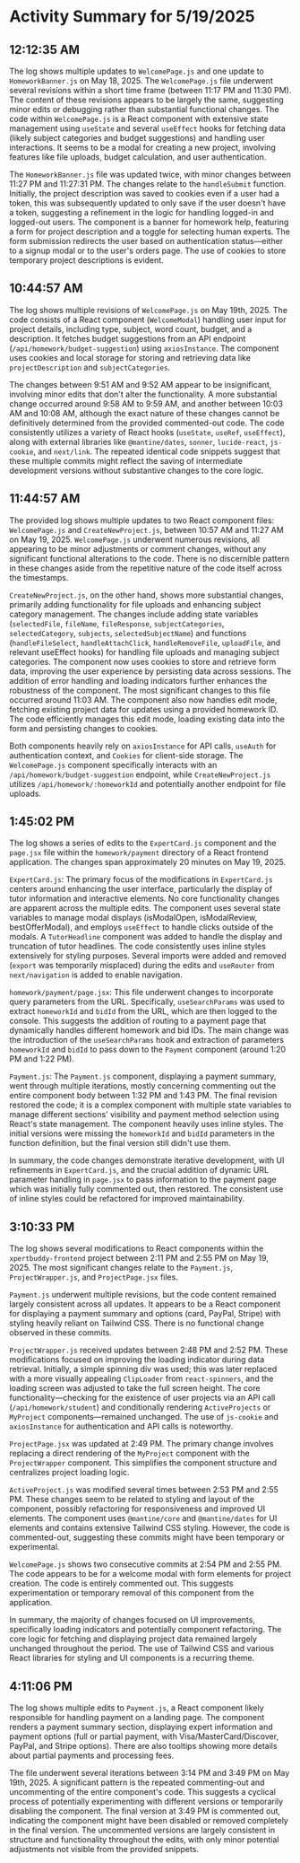 # Activity Summary for 5/19/2025

## 12:12:35 AM
The log shows multiple updates to `WelcomePage.js` and one update to `HomeworkBanner.js` on May 18, 2025.  The `WelcomePage.js` file underwent several revisions within a short time frame (between 11:17 PM and 11:30 PM).  The content of these revisions appears to be largely the same, suggesting minor edits or debugging rather than substantial functional changes.  The code within `WelcomePage.js` is a React component with extensive state management using `useState` and several `useEffect` hooks for fetching data (likely subject categories and budget suggestions) and handling user interactions. It seems to be a modal for creating a new project, involving features like file uploads, budget calculation, and user authentication.

The `HomeworkBanner.js` file was updated twice, with minor changes between 11:27 PM and 11:27:31 PM. The changes relate to the `handleSubmit` function.  Initially, the project description was saved to cookies even if a user had a token, this was subsequently updated to only save if the user doesn't have a token, suggesting a refinement in the logic for handling logged-in and logged-out users. The component is a banner for homework help, featuring a form for project description and a toggle for selecting human experts.  The form submission redirects the user based on authentication status—either to a signup modal or to the user's orders page.  The use of cookies to store temporary project descriptions is evident.


## 10:44:57 AM
The log shows multiple revisions of `WelcomePage.js` on May 19th, 2025.  The code consists of a React component (`WelcomeModal`) handling user input for project details, including type, subject, word count, budget, and a description.  It fetches budget suggestions from an API endpoint (`/api/homework/budget-suggestion`) using `axiosInstance`.  The component uses cookies and local storage for storing and retrieving data like `projectDescription` and `subjectCategories`.

The changes between 9:51 AM and 9:52 AM appear to be insignificant, involving minor edits that don't alter the functionality.  A more substantial change occurred around 9:58 AM to 9:59 AM, and another between 10:03 AM and 10:08 AM, although the exact nature of these changes cannot be definitively determined from the provided commented-out code.  The code consistently utilizes a variety of React hooks (`useState`, `useRef`, `useEffect`), along with external libraries like `@mantine/dates`, `sonner`, `lucide-react`, `js-cookie`, and `next/link`.  The repeated identical code snippets suggest that these multiple commits might reflect the saving of intermediate development versions without substantive changes to the core logic.


## 11:44:57 AM
The provided log shows multiple updates to two React component files: `WelcomePage.js` and `CreateNewProject.js`, between 10:57 AM and 11:27 AM on May 19, 2025.  `WelcomePage.js` underwent numerous revisions, all appearing to be minor adjustments or comment changes,  without any significant functional alterations to the code.  There is no discernible pattern in these changes aside from the repetitive nature of the code itself across the timestamps.

`CreateNewProject.js`, on the other hand, shows more substantial changes, primarily adding functionality for file uploads and enhancing subject category management.  The changes include adding state variables (`selectedFile`, `fileName`, `fileResponse`, `subjectCategories`, `selectedCategory`, `subjects`, `selectedSubjectName`) and functions (`handleFileSelect`, `handleAttachClick`, `handleRemoveFile`, `uploadFile`, and relevant useEffect hooks) for handling file uploads and managing subject categories.  The component now uses cookies to store and retrieve form data, improving the user experience by persisting data across sessions.  The addition of error handling and loading indicators further enhances the robustness of the component.  The most significant changes to this file occurred around 11:03 AM. The component also now handles edit mode, fetching existing project data for updates using a provided homework ID.  The code efficiently manages this edit mode, loading existing data into the form and persisting changes to cookies.

Both components heavily rely on `axiosInstance` for API calls, `useAuth` for authentication context, and `Cookies` for client-side storage.  The `WelcomePage.js` component specifically interacts with an `/api/homework/budget-suggestion` endpoint, while `CreateNewProject.js` utilizes `/api/homework/:homeworkId` and potentially another endpoint for file uploads.


## 1:45:02 PM
The log shows a series of edits to the `ExpertCard.js` component and the `page.jsx` file within the `homework/payment` directory of a React frontend application.  The changes span approximately 20 minutes on May 19, 2025.

`ExpertCard.js`:  The primary focus of the modifications in `ExpertCard.js` centers around enhancing the user interface, particularly the display of tutor information and interactive elements.  No core functionality changes are apparent across the multiple edits.  The component uses several state variables to manage modal displays (isModalOpen, isModalReview, bestOfferModal), and employs `useEffect` to handle clicks outside of the modals. A `TutorHeadline` component was added to handle the display and truncation of tutor headlines. The code consistently uses inline styles extensively for styling purposes.  Several imports were added and removed  (`export` was temporarily misplaced) during the edits and `useRouter` from `next/navigation` is added to enable navigation.


`homework/payment/page.jsx`:  This file underwent changes to incorporate query parameters from the URL.  Specifically, `useSearchParams` was used to extract `homeworkId` and `bidId` from the URL, which are then logged to the console.  This suggests the addition of routing to a payment page that dynamically handles different homework and bid IDs.  The main change was the introduction of the `useSearchParams` hook and extraction of parameters `homeworkId` and `bidId` to pass down to the `Payment` component (around 1:20 PM and 1:22 PM).

`Payment.js`:  The `Payment.js` component, displaying a payment summary, went through multiple iterations, mostly concerning commenting out the entire component body between 1:32 PM and 1:43 PM. The final revision restored the code; it is a complex component with multiple state variables to manage different sections' visibility and  payment method selection using React's state management. The component heavily uses inline styles.  The initial versions were missing the  `homeworkId` and `bidId` parameters in the function definition, but the final version still didn't use them.

In summary, the code changes demonstrate iterative development, with UI refinements in `ExpertCard.js`, and the crucial addition of dynamic URL parameter handling in `page.jsx` to pass information to the payment page which was initially fully commented out, then restored.  The consistent use of inline styles could be refactored for improved maintainability.


## 3:10:33 PM
The log shows several modifications to React components within the `xpertbuddy-frontend` project between 2:11 PM and 2:55 PM on May 19, 2025.  The most significant changes relate to the `Payment.js`, `ProjectWrapper.js`, and `ProjectPage.jsx` files.


`Payment.js` underwent multiple revisions, but the code content remained largely consistent across all updates.  It appears to be a React component for displaying a payment summary and options (card, PayPal, Stripe) with styling heavily reliant on Tailwind CSS.  There is no functional change observed in these commits.


`ProjectWrapper.js`  received updates between 2:48 PM and 2:52 PM.  These modifications focused on improving the loading indicator during data retrieval. Initially, a simple spinning div was used; this was later replaced with a more visually appealing `ClipLoader` from `react-spinners`, and the loading screen was adjusted to take the full screen height. The core functionality—checking for the existence of user projects via an API call (`/api/homework/student`) and conditionally rendering `ActiveProjects` or `MyProject` components—remained unchanged.  The use of `js-cookie` and `axiosInstance` for authentication and API calls is noteworthy.


`ProjectPage.jsx` was updated at 2:49 PM. The primary change involves replacing a direct rendering of the `MyProject` component with the `ProjectWrapper` component. This simplifies the component structure and centralizes project loading logic.


`ActiveProject.js` was modified several times between 2:53 PM and 2:55 PM. These changes seem to be related to styling and layout of the component, possibly  refactoring for responsiveness and improved UI elements.  The component uses `@mantine/core` and `@mantine/dates` for UI elements and contains extensive Tailwind CSS styling.  However, the code is commented-out, suggesting these commits might have been temporary or experimental.


`WelcomePage.js` shows two consecutive commits at 2:54 PM and 2:55 PM. The code appears to be for a welcome modal with form elements for project creation.  The code is entirely commented out. This suggests experimentation or temporary removal of this component from the application.



In summary, the majority of changes focused on UI improvements, specifically loading indicators and potentially component refactoring. The core logic for fetching and displaying project data remained largely unchanged throughout the period. The use of Tailwind CSS and various React libraries for styling and UI components is a recurring theme.


## 4:11:06 PM
The log shows multiple edits to `Payment.js`, a React component likely responsible for handling payment on a landing page.  The component renders a payment summary section, displaying expert information and payment options (full or partial payment, with Visa/MasterCard/Discover, PayPal, and Stripe options).  There are also tooltips showing more details about partial payments and processing fees.

The file underwent several iterations between 3:14 PM and 3:49 PM on May 19th, 2025.  A significant pattern is the repeated commenting-out and uncommenting of the entire component's code. This suggests a cyclical process of potentially experimenting with different versions or temporarily disabling the component.  The final version at 3:49 PM is commented out, indicating the component might have been disabled or removed completely in the final version.  The uncommented versions are largely consistent in structure and functionality throughout the edits, with only minor potential adjustments not visible from the provided snippets.
